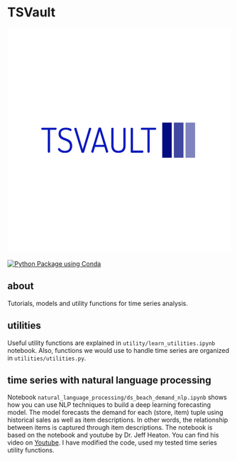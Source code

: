 # TSVault
![plot](./docs/logo/logo-color.png)

[![Python Package using Conda](https://github.com/vahidnourbakhsh/time-series/actions/workflows/python-app.yml/badge.svg)](https://github.com/vahidnourbakhsh/time-series/actions/workflows/python-app.yml)

## about

Tutorials, models and utility functions for time series analysis.

## utilities

Useful utility functions are explained in `utility/learn_utilities.ipynb` notebook. Also, functions we would use to handle time series are organized in `utilities/utilities.py`.

## time series with natural language processing

Notebook `natural_language_processing/ds_beach_demand_nlp.ipynb` shows how you can use NLP techniques to build a deep learning forecasting model. The model forecasts the demand for each (store, item) tuple using historical sales as well as item descriptions. In other words, the relationship between items is captured through item descriptions. The notebook is based on the notebook and youtube by Dr. Jeff Heaton. You can find his video on [Youtube](https://youtu.be/zN3LlMOFqxM). I have modified the code, used my tested time series utility functions.
